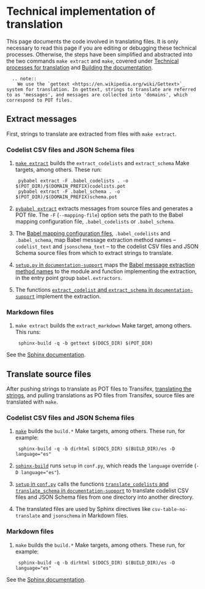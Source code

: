 # Technical implementation of translation

This page documents the code involved in translating files. It is only necessary to read this page if you are editing or debugging these technical processes. Otherwise, the steps have been simplified and abstracted into the two commands `make extract` and `make`, covered under [Technical processes for translation](../technical) and [Building the documentation](../../technical/build).

```eval_rst
  .. note::
    We use the `gettext <https://en.wikipedia.org/wiki/Gettext>`_ system for translation. In gettext, strings to translate are referred to as 'messages', and messages are collected into 'domains', which correspond to POT files.
```

## Extract messages

First, strings to translate are extracted from files with `make extract`.

### Codelist CSV files and JSON Schema files

1. [`make extract`](https://github.com/open-contracting/standard_profile_template/blob/master/include/common.mk#L52-L53) builds the `extract_codelists` and `extract_schema` Make targets, among others. These run:

        pybabel extract -F .babel_codelists . -o $(POT_DIR)/$(DOMAIN_PREFIX)codelists.pot
        pybabel extract -F .babel_schema . -o $(POT_DIR)/$(DOMAIN_PREFIX)schema.pot

1. [`pybabel extract`](http://babel.pocoo.org/en/latest/cmdline.html#extract) extracts messages from source files and generates a POT file. The `-F` (`--mapping-file`) option sets the path to the Babel mapping configuration file, `.babel_codelists` or `.babel_schema`.

1. The [Babel mapping configuration files](http://babel.pocoo.org/en/latest/messages.html#extraction-method-mapping-and-configuration), `.babel_codelists` and `.babel_schema`, map Babel message extraction method names – `codelist_text` and `jsonschema_text` – to the codelist CSV files and JSON Schema source files from which to extract strings to translate.

1. [`setup.py` in `documentation-support`](https://github.com/open-contracting/documentation-support/blob/master/setup.py#L7-L11) maps the [Babel message extraction method names](http://babel.pocoo.org/en/latest/messages.html#writing-extraction-methods) to the module and function implementing the extraction, in the entry point group `babel.extractors`.

1. The functions [`extract_codelist` and `extract_schema` in `documentation-support`](https://github.com/open-contracting/documentation-support/blob/master/ocdsdocumentationsupport/babel_extractors.py) implement the extraction.

### Markdown files

1. `make extract` builds the `extract_markdown` Make target, among others. This runs:

        sphinx-build -q -b gettext $(DOCS_DIR) $(POT_DIR)

See the [Sphinx documentation](http://www.sphinx-doc.org/en/master/intl.html#sphinx-internationalization-details).

## Translate source files

After pushing strings to translate as POT files to Transifex, [translating the strings](../workflow), and pulling translations as PO files from Transifex, source files are translated with `make`.

### Codelist CSV files and JSON Schema files

1. [`make`](https://github.com/open-contracting/standard_profile_template/blob/master/include/common.mk#L122-L123) builds the `build.*` Make targets, among others. These run, for example:

        sphinx-build -q -b dirhtml $(DOCS_DIR) $(BUILD_DIR)/es -D language="es"

1. [`sphinx-build`](http://www.sphinx-doc.org/en/master/man/sphinx-build.html) runs `setup` in `conf.py`, which reads the `language` override (`-D language="es"`).

1. [`setup` in `conf.py`](https://github.com/open-contracting/standard_profile_template/blob/master/docs/conf.py#L139) calls the functions [`translate_codelists` and `translate_schema` in `documentation-support`](https://github.com/open-contracting/documentation-support/blob/master/ocds_documentation_support/translation.py) to translate codelist CSV files and JSON Schema files from one directory into another directory.

1. The translated files are used by Sphinx directives like `csv-table-no-translate` and `jsonschema` in Markdown files.

### Markdown files

1. `make` builds the `build.*` Make targets, among others. These run, for example:

        sphinx-build -q -b dirhtml $(DOCS_DIR) $(BUILD_DIR)/es -D language="es"

See the [Sphinx documentation](http://www.sphinx-doc.org/en/master/intl.html#sphinx-internationalization-details).

